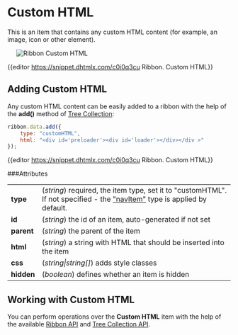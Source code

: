 Custom HTML
======================

This is an item that contains any custom HTML content (for example, an image, icon or other element).

<img style="margin: 0px 0px 0px 20px; display: block;" src="ribbon/custom_html.png" alt="Ribbon Custom HTML"/>

{{editor	https://snippet.dhtmlx.com/c0i0q3cu	Ribbon. Custom HTML}}

Adding Custom HTML
-----------------

Any custom HTML content can be easily added to a ribbon with the help of the **add()** method of [Tree Collection](tree_collection/api/refs/treecollection.md):

~~~js
ribbon.data.add({
	type: "customHTML",
	html: "<div id='preloader'><div id='loader'></div></div >"
});
~~~

{{editor	https://snippet.dhtmlx.com/c0i0q3cu	Ribbon. Custom HTML}}

###Attributes

<table class="webixdoc_links">
	<tbody>
        <tr>
			<td class="webixdoc_links0"><b>type</b></td>
			<td>(<i>string</i>) required, the item type, set it to "customHTML". If not specified - the <a href="https://docs.dhtmlx.com/suite/ribbon__navitem.html">"navItem"</a> type is applied by default.</td>
		</tr>
		<tr>
			<td class="webixdoc_links0"><b>id</b></td>
			<td>(<i>string</i>) the id of an item, auto-generated if not set</td>
		</tr>
        <tr>
			<td class="webixdoc_links0"><b>parent</b></td>
			<td>(<i>string</i>) the parent of the item</td>
		</tr>
		<tr>
			<td class="webixdoc_links0"><b>html</b></td>
			<td>(<i>string</i>) a string with HTML that should be inserted into the item</td>
		</tr>
		<tr>
			<td class="webixdoc_links0"><b>css</b></td>
			<td>(<i>string|string[]</i>) adds style classes</td>
		</tr>
			<tr>
			<td class="webixdoc_links0"><b>hidden</b></td>
			<td>(<i>boolean</i>) defines whether an item is hidden</td>
		</tr>
    </tbody>
</table>


Working with Custom HTML
-----------------------

You can perform operations over the **Custom HTML** item with the help of the available [Ribbon API](ribbon/api/refs/ribbon.md) and [Tree Collection API](tree_collection/api/refs/treecollection.md).




